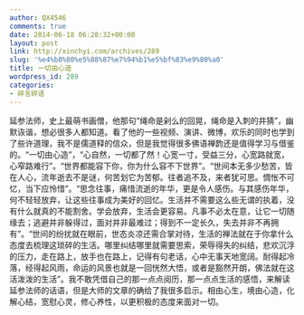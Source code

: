 ```yaml
---
author: QX4546
comments: true
date: 2014-06-18 06:28:32+00:00
layout: post
link: http://xinchyi.com/archives/289
slug: '%e4%b8%80%e5%88%87%e7%94%b1%e5%bf%83%e9%80%a0'
title: 一切由心造
wordpress_id: 289
categories:
- 碎言碎语
---
```


延参法师，史上最萌书画僧，他那句“绳命是剁么的回晃，绳命是入刺的井猜”，幽默诙谐，想必很多人都知道。看了他的一些视频、演讲、微博，欢乐的同时也学到了些许道理，我不是儒道释的信众，但是我觉得很多佛语禅韵还是值得学习与借鉴的。“一切由心造”，“心自然，一切都了然！心宽一寸，受益三分，心宽路就宽，心窄路难行”。“世界都能容下你，你为什么容不下世界”。“世间本无多少愁苦，皆在人心，流年逝去不是谜，何苦划它为苦郁。往者追不及，来者犹可思。惆怅不可忆，当下应怜惜”。“思念往事，痛惜流逝的年华，更是令人感伤。与其感伤年华，何不轻轻放弃，让这些往事成为美好的回忆。生活并不需要这么些无谓的执着，没有什么就真的不能割舍。学会放弃，生活会更容易。凡事不必太在意，让它一切随缘去；逃避并非躲得过，面对并非最难过；得到不一定长久，失去并非不再拥有”。“世间的纷扰就在眼前，世态炎凉还需合掌对待，生活的禅法就在于你拿什么态度去梳理这琐碎的生活。哪里纠结哪里就需要思索，荣辱得失的纠结，悲欢沉浮的压力，走在路上，放手也在路上，记得有句老话，心中无事天地宽阔。耐得起冷落，经得起风雨，命运的风景也就是一回恍然大悟，或者是豁然开朗，佛法就在这活泼泼的生活”。我不敢凭借自己的那一点点阅历，那一点点生活的感悟，来解读延参法师的话语，但是大师的文章的确给了我很多启示。相由心生，境由心造，化解心结，宽慰心灵，修心养性，以更积极的态度来面对一切。
